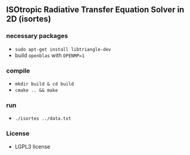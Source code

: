 ## ISOtropic Radiative Transfer Equation Solver in 2D (isortes)


### necessary packages
- ``sudo apt-get install libtriangle-dev``
-  build ``openblas`` with ``OPENMP=1``

### compile
- ``mkdir build & cd build``
- ``cmake .. && make``


### run
- ``./isortes ../data.txt``

### License
- LGPL3 license